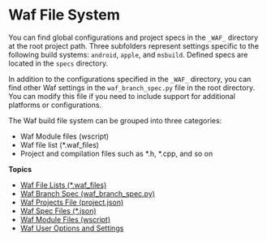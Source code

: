 # Waf File System<a name="waf-files"></a>

You can find global configurations and project specs in the `_WAF_` directory at the root project path\. Three subfolders represent settings specific to the following build systems: `android`, `apple`, and `msbuild`\. Defined specs are located in the `specs` directory\.

In addition to the configurations specified in the `_WAF_` directory, you can find other Waf settings in the `waf_branch_spec.py` file in the root directory\. You can modify this file if you need to include support for additional platforms or configurations\. 

The Waf build file system can be grouped into three categories:
+ Waf Module files \(wscript\)
+ Waf file list \(\*\.waf\_files\)
+ Project and compilation files such as \*\.h, \*\.cpp, and so on

**Topics**
+ [Waf File Lists \(\*\.waf\_files\)](waf-files-filelist.md)
+ [Waf Branch Spec \(waf\_branch\_spec\.py\)](waf-files-branch-spec.md)
+ [Waf Projects File \(project\.json\)](waf-files-projects-file.md)
+ [Waf Spec Files \(\*\.json\)](waf-files-spec-file.md)
+ [Waf Module Files \(wscript\)](waf-files-module-files-wscript.md)
+ [Waf User Options and Settings](waf-user-options-and-settings.md)